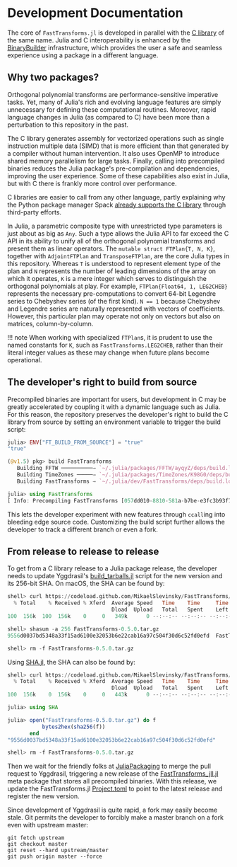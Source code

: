 # Development Documentation

The core of `FastTransforms.jl` is developed in parallel with the [C library](https://github.com/MikaelSlevinsky/FastTransforms) of the same name. Julia and C interoperability is enhanced by the [BinaryBuilder](https://github.com/JuliaPackaging/BinaryBuilder.jl) infrastructure, which provides the user a safe and seamless experience using a package in a different language.

## Why two packages?

Orthogonal polynomial transforms are performance-sensitive imperative tasks. Yet, many of Julia's rich and evolving language features are simply unnecessary for defining these computational routines. Moreover, rapid language changes in Julia (as compared to C) have been more than a perturbation to this repository in the past.

The C library generates assembly for vectorized operations such as single instruction multiple data (SIMD) that is more efficient than that generated by a compiler without human intervention. It also uses OpenMP to introduce shared memory parallelism for large tasks. Finally, calling into precompiled binaries reduces the Julia package's pre-compilation and dependencies, improving the user experience. Some of these capabilities also exist in Julia, but with C there is frankly more control over performance.

C libraries are easier to call from any other language, partly explaining why the Python package manager Spack [already supports the C library](https://spack.readthedocs.io/en/latest/package_list.html#fasttransforms) through third-party efforts.

In Julia, a parametric composite type with unrestricted type parameters is just about as big as `Any`. Such a type allows the Julia API to far exceed the C API in its ability to unify all of the orthogonal polynomial transforms and present them as linear operators. The `mutable struct FTPlan{T, N, K}`, together with `AdjointFTPlan` and `TransposeFTPlan`, are the core Julia types in this repository. Whereas `T` is understood to represent element type of the plan and `N` represents the number of leading dimensions of the array on which it operates, `K` is a mere integer which serves to distinguish the orthogonal polynomials at play. For example, `FTPlan{Float64, 1, LEG2CHEB}` represents the necessary pre-computations to convert 64-bit Legendre series to Chebyshev series (of the first kind). `N == 1` because Chebyshev and Legendre series are naturally represented with vectors of coefficients. However, this particular plan may operate not only on vectors but also on matrices, column-by-column.

!!! note When working with specialized `FTPlan`s, it is prudent to use the named constants for `K`, such as `FastTransforms.LEG2CHEB`, rather than their literal integer values as these may change when future plans become operational.

## The developer's right to build from source

Precompiled binaries are important for users, but development in C may be greatly accelerated by coupling it with a dynamic language such as Julia. For this reason, the repository preserves the developer's right to build the C library from source by setting an environment variable to trigger the build script:

```julia
julia> ENV["FT_BUILD_FROM_SOURCE"] = "true"
"true"

(@v1.5) pkg> build FastTransforms
   Building FFTW ──────────→ `~/.julia/packages/FFTW/ayqyZ/deps/build.log`
   Building TimeZones ─────→ `~/.julia/packages/TimeZones/K98G0/deps/build.log`
   Building FastTransforms → `~/.julia/dev/FastTransforms/deps/build.log`

julia> using FastTransforms
[ Info: Precompiling FastTransforms [057dd010-8810-581a-b7be-e3fc3b93f78c]

```

This lets the developer experiment with new features through `ccall`ing into bleeding edge source code. Customizing the build script further allows the developer to track a different branch or even a fork.

## From release to release to release

To get from a C library release to a Julia package release, the developer needs to update Yggdrasil's [build_tarballs.jl](https://github.com/JuliaPackaging/Yggdrasil/blob/master/F/FastTransforms/build_tarballs.jl) script for the new version and its 256-bit SHA. On macOS, the SHA can be found by:

```julia
shell> curl https://codeload.github.com/MikaelSlevinsky/FastTransforms/tar.gz/v0.5.0 --output FastTransforms-0.5.0.tar.gz
  % Total    % Received % Xferd  Average Speed   Time    Time     Time  Current
                                 Dload  Upload   Total   Spent    Left  Speed
100  156k  100  156k    0     0   349k      0 --:--:-- --:--:-- --:--:--  348k

shell> shasum -a 256 FastTransforms-0.5.0.tar.gz
9556d0037bd5348a33f15ad6100e32053b6e22cab16a97c504f30d6c52fd0efd  FastTransforms-0.5.0.tar.gz

shell> rm -f FastTransforms-0.5.0.tar.gz

```

Using [SHA.jl](https://github.com/JuliaCrypto/SHA.jl), the SHA can also be found by:

```julia
shell> curl https://codeload.github.com/MikaelSlevinsky/FastTransforms/tar.gz/v0.5.0 --output FastTransforms-0.5.0.tar.gz
  % Total    % Received % Xferd  Average Speed   Time    Time     Time  Current
                                 Dload  Upload   Total   Spent    Left  Speed
100  156k    0  156k    0     0   443k      0 --:--:-- --:--:-- --:--:--  443k

julia> using SHA

julia> open("FastTransforms-0.5.0.tar.gz") do f
           bytes2hex(sha256(f))
       end
"9556d0037bd5348a33f15ad6100e32053b6e22cab16a97c504f30d6c52fd0efd"

shell> rm -f FastTransforms-0.5.0.tar.gz

```

Then we wait for the friendly folks at [JuliaPackaging](https://github.com/JuliaPackaging) to merge the pull request to Yggdrasil, triggering a new release of the [FastTransforms_jll.jl](https://github.com/JuliaBinaryWrappers/FastTransforms_jll.jl) meta package that stores all precompiled binaries. With this release, we update the FastTransforms.jl [Project.toml](https://github.com/JuliaApproximation/FastTransforms.jl/blob/master/Project.toml) to point to the latest release and register the new version.

Since development of Yggdrasil is quite rapid, a fork may easily become stale. Git permits the developer to forcibly make a master branch on a fork even with upstream master:

```
git fetch upstream
git checkout master
git reset --hard upstream/master
git push origin master --force
```
